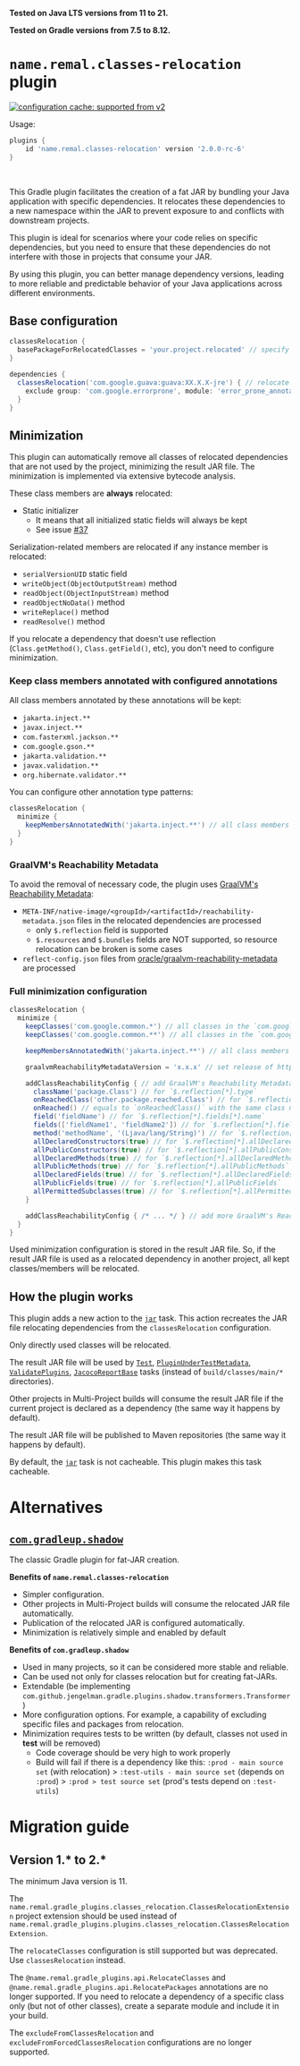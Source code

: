 **Tested on Java LTS versions from <!--property:java-runtime.min-version-->11<!--/property--> to <!--property:java-runtime.max-version-->21<!--/property-->.**

**Tested on Gradle versions from <!--property:gradle-api.min-version-->7.5<!--/property--> to <!--property:gradle-api.max-version-->8.12<!--/property-->.**

# `name.remal.classes-relocation` plugin

[![configuration cache: supported from v2](https://img.shields.io/static/v1?label=configuration%20cache&message=supported%20from%20v2&color=success)](https://docs.gradle.org/current/userguide/configuration_cache.html)

Usage:

<!--plugin-usage:name.remal.classes-relocation-->
```groovy
plugins {
    id 'name.remal.classes-relocation' version '2.0.0-rc-6'
}
```
<!--/plugin-usage-->

&nbsp;

This Gradle plugin facilitates the creation of a fat JAR by bundling your Java application with specific dependencies.
It relocates these dependencies to a new namespace within the JAR to prevent exposure to and conflicts with downstream projects.

This plugin is ideal for scenarios where your code relies on specific dependencies,
but you need to ensure that these dependencies do not interfere with those in projects that consume your JAR.

By using this plugin, you can better manage dependency versions,
leading to more reliable and predictable behavior of your Java applications across different environments.

## Base configuration

```groovy
classesRelocation {
  basePackageForRelocatedClasses = 'your.project.relocated' // specify the base package for relocated dependencies
}

dependencies {
  classesRelocation('com.google.guava:guava:XX.X.X-jre') { // relocate Guava with transitive dependencies
    exclude group: 'com.google.errorprone', module: 'error_prone_annotations' // but do NOT relocate Error Prone annotations
  }
}
```

## Minimization

This plugin can automatically remove all classes of relocated dependencies that are not used by the project,
minimizing the result JAR file.
The minimization is implemented via extensive bytecode analysis.

These class members are **always** relocated:

* Static initializer
  * It means that all initialized static fields will always be kept
  * See issue [#37](https://github.com/remal-gradle-plugins/classes-relocation/issues/37)

Serialization-related members are relocated if any instance member is relocated:

* `serialVersionUID` static field
* `writeObject(ObjectOutputStream)` method
* `readObject(ObjectInputStream)` method
* `readObjectNoData()` method
* `writeReplace()` method
* `readResolve()` method

If you relocate a dependency that doesn't use reflection (`Class.getMethod()`, `Class.getField()`, etc),
you don't need to configure minimization.

### Keep class members annotated with configured annotations

All class members annotated by these annotations will be kept:

<!--iterable-code-property:keepAnnotationInclusionsDefault-->
* `jakarta.inject.**`
* `javax.inject.**`
* `com.fasterxml.jackson.**`
* `com.google.gson.**`
* `jakarta.validation.**`
* `javax.validation.**`
* `org.hibernate.validator.**`
<!--/iterable-code-property-->

You can configure other annotation type patterns:

```groovy
classesRelocation {
  minimize {
    keepMembersAnnotatedWith('jakarta.inject.**') // all class members annotated with annotations matched to the provided patterns will be kept
  }
}
```

### GraalVM's Reachability Metadata

To avoid the removal of necessary code, the plugin uses [GraalVM's Reachability Metadata](https://www.graalvm.org/latest/reference-manual/native-image/metadata/):

* `META-INF/native-image/<groupId>/<artifactId>/reachability-metadata.json` files in the relocated dependencies are processed
  * only `$.reflection` field is supported
  * `$.resources` and `$.bundles` fields are NOT supported, so resource relocation can be broken is some cases
* `reflect-config.json` files from [oracle/graalvm-reachability-metadata](https://github.com/oracle/graalvm-reachability-metadata) are processed

### Full minimization configuration

```groovy
classesRelocation {
  minimize {
    keepClasses('com.google.common.*') // all classes in the `com.google.common` package will be fully relocated; subpackages (like `com.google.common.base`) will NOT be minimized
    keepClasses('com.google.common.**') // all classes in the `com.google.common` package in its subpackages (like `com.google.common.base`) will be fully relocated

    keepMembersAnnotatedWith('jakarta.inject.**') // all class members annotated with annotations matched to the provided patterns will be kept

    graalvmReachabilityMetadataVersion = 'x.x.x' // set release of https://github.com/oracle/graalvm-reachability-metadata

    addClassReachabilityConfig { // add GraalVM's Reachability Metadata programmatically
      className('package.Class') // for `$.reflection[*].type`
      onReachedClass('other.package.reached.Class') // for `$.reflection[*].condition.typeReached`
      onReached() // equals to `onReachedClass()` with the same class name as `className()`
      field('fieldName') // for `$.reflection[*].fields[*].name`
      fields(['fieldName1', 'fieldName2']) // for `$.reflection[*].fields[*].name`
      method('methodName', '(Ljava/lang/String)') // for `$.reflection[*].methods[*].name` and `$.reflection[*].methods[*].parameterTypes`; `(Ljava/lang/String)` is a method descriptor (see https://docs.oracle.com/javase/specs/jvms/se8/html/jvms-4.html#jvms-4.3.3), return type is OPTIONAL
      allDeclaredConstructors(true) // for `$.reflection[*].allDeclaredConstructors`
      allPublicConstructors(true) // for `$.reflection[*].allPublicConstructors`
      allDeclaredMethods(true) // for `$.reflection[*].allDeclaredMethods`
      allPublicMethods(true) // for `$.reflection[*].allPublicMethods`
      allDeclaredFields(true) // for `$.reflection[*].allDeclaredFields`
      allPublicFields(true) // for `$.reflection[*].allPublicFields`
      allPermittedSubclasses(true) // for `$.reflection[*].allPermittedSubclasses`
    }

    addClassReachabilityConfig { /* ... */ } // add more GraalVM's Reachability Metadata
  }
}
```

Used minimization configuration is stored in the result JAR file.
So, if the result JAR file is used as a relocated dependency in another project,
all kept classes/members will be relocated.

## How the plugin works

This plugin adds a new action to the [`jar`](https://docs.gradle.org/current/dsl/org.gradle.api.tasks.bundling.Jar.html) task.
This action recreates the JAR file relocating dependencies from the `classesRelocation` configuration.

Only directly used classes will be relocated.

The result JAR file will be used by
[`Test`](https://docs.gradle.org/current/javadoc/org/gradle/api/tasks/testing/Test.html),
[`PluginUnderTestMetadata`](https://docs.gradle.org/current/javadoc/org/gradle/plugin/devel/tasks/PluginUnderTestMetadata.html),
[`ValidatePlugins`](https://docs.gradle.org/current/javadoc/org/gradle/plugin/devel/tasks/ValidatePlugins.html),
[`JacocoReportBase`](https://docs.gradle.org/current/javadoc/org/gradle/testing/jacoco/tasks/JacocoReportBase.html) tasks (instead of `build/classes/main/*` directories).

Other projects in Multi-Project builds will consume the result JAR file
if the current project is declared as a dependency (the same way it happens by default).

The result JAR file will be published to Maven repositories (the same way it happens by default).

By default, the [`jar`](https://docs.gradle.org/current/dsl/org.gradle.api.tasks.bundling.Jar.html) task is not cacheable.
This plugin makes this task cacheable.

# Alternatives

## [`com.gradleup.shadow`](https://plugins.gradle.org/plugin/com.gradleup.shadow)

The classic Gradle plugin for fat-JAR creation.

**Benefits of `name.remal.classes-relocation`**

* Simpler configuration.
* Other projects in Multi-Project builds will consume the relocated JAR file automatically.
* Publication of the relocated JAR is configured automatically.
* Minimization is relatively simple and enabled by default

**Benefits of `com.gradleup.shadow`**

* Used in many projects, so it can be considered more stable and reliable.
* Can be used not only for classes relocation but for creating fat-JARs.
* Extendable (be implementing `com.github.jengelman.gradle.plugins.shadow.transformers.Transformer`)
* More configuration options. For example, a capability of excluding specific files and packages from relocation.
* Minimization requires tests to be written (by default, classes not used in **test** will be removed)
  * Code coverage should be very high to work properly
  * Build will fail if there is a dependency like this: `:prod - main source set` (with relocation) > `:test-utils - main source set` (depends on `:prod`) > `:prod > test source set` (prod's tests depend on `:test-utils`)

# Migration guide

## Version 1.* to 2.*

The minimum Java version is 11.

The `name.remal.gradle_plugins.classes_relocation.ClassesRelocationExtension` project extension should be used
instead of `name.remal.gradle_plugins.plugins.classes_relocation.ClassesRelocationExtension`.

The `relocateClasses` configuration is still supported but was deprecated. Use `classesRelocation` instead.

The `@name.remal.gradle_plugins.api.RelocateClasses` and `@name.remal.gradle_plugins.api.RelocatePackages` annotations are no longer supported.
If you need to relocate a dependency of a specific class only (but not of other classes), create a separate module and include it in your build.

The `excludeFromClassesRelocation` and `excludeFromForcedClassesRelocation` configurations are no longer supported.

